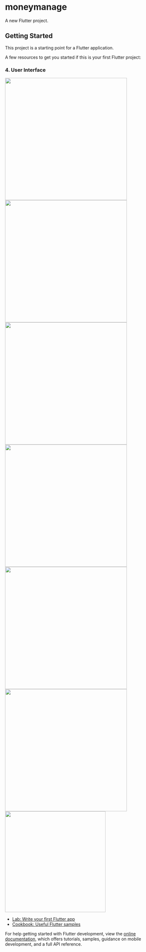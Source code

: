 # moneymanage

A new Flutter project.

## Getting Started

This project is a starting point for a Flutter application.

A few resources to get you started if this is your first Flutter project:

### 4. User Interface


<img src="https://github.com/MOHAMMED-SABITH-C/money_management/assets/128989395/6d5a318c-df3d-4423-9cb9-0f1263eea9e4.png"  width =" 400">      <img src="https://github.com/MOHAMMED-SABITH-C/money_management/assets/128989395/59e9bf3d-6311-476a-94de-8168458cdd8b).png"  width =" 400">
<img src="https://github.com/MOHAMMED-SABITH-C/money_management/assets/128989395/1810e601-63e4-4329-9e5d-f3c080b4fe47.png"  width =" 400">      <img src="https://github.com/MOHAMMED-SABITH-C/money_management/assets/128989395/ad2f8f4a-4028-4fc2-9a31-2046ad446e50.png"  width =" 400">
<img src="https://github.com/MOHAMMED-SABITH-C/money_management/assets/128989395/4f1083ce-8fa0-47a7-9618-1dee106cf645.png"  width =" 400">
<img src="https://github.com/MOHAMMED-SABITH-C/money_management/assets/128989395/2aa8e928-003f-44d3-81b8-286f26b389f6.png"  width =" 400">
<img src="https://github.com/MOHAMMED-SABITH-C/money_management/assets/128989395/8fb61276-185b-4553-ac97-518e6883ad6f.png"  width =" 330">


- [Lab: Write your first Flutter app](https://docs.flutter.dev/get-started/codelab)
- [Cookbook: Useful Flutter samples](https://docs.flutter.dev/cookbook)

For help getting started with Flutter development, view the
[online documentation](https://docs.flutter.dev/), which offers tutorials,
samples, guidance on mobile development, and a full API reference.
